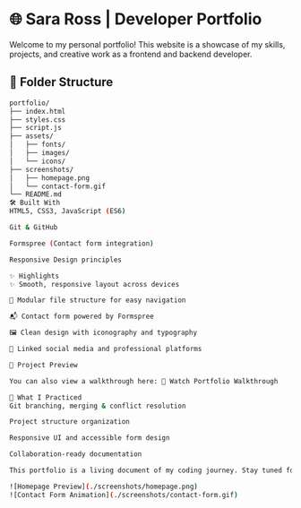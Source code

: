 # 🌐 Sara Ross | Developer Portfolio

Welcome to my personal portfolio! This website is a showcase of my skills, projects, and creative work as a frontend and backend developer.

## 📁 Folder Structure

```bash
portfolio/
├── index.html
├── styles.css
├── script.js
├── assets/
│   ├── fonts/
│   ├── images/
│   └── icons/
├── screenshots/
│   ├── homepage.png
│   └── contact-form.gif
└── README.md
🛠️ Built With
HTML5, CSS3, JavaScript (ES6)

Git & GitHub

Formspree (Contact form integration)

Responsive Design principles

✨ Highlights
✨ Smooth, responsive layout across devices

🧩 Modular file structure for easy navigation

📬 Contact form powered by Formspree

🖼️ Clean design with iconography and typography

🔗 Linked social media and professional platforms

📸 Project Preview

You can also view a walkthrough here: 🎥 Watch Portfolio Walkthrough

🧠 What I Practiced
Git branching, merging & conflict resolution

Project structure organization

Responsive UI and accessible form design

Collaboration-ready documentation

This portfolio is a living document of my coding journey. Stay tuned for project updates and new features!

![Homepage Preview](./screenshots/homepage.png)
![Contact Form Animation](./screenshots/contact-form.gif)
